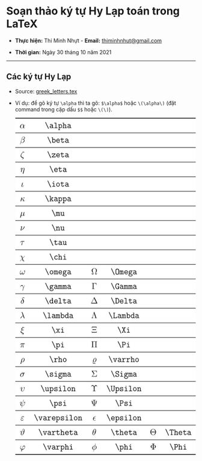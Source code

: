 # Soạn thảo ký tự Hy Lạp toán trong LaTeX

- **Thực hiện:** Thi Minh Nhựt - **Email:** thiminhnhut@gmail.com

- **Thời gian:** Ngày 30 tháng 10 năm 2021

---

## Các ký tự Hy Lạp

- Source: [greek_letters.tex](https://github.com/thiminhnhut/latex/tree/master/tutorials/greek-letters/greek_letters.tex)

- Ví dụ: để gõ ký tự `\alpha` thì ta gõ: `$\alpha$` hoặc `\(\alpha\)` (đặt command trong cặp dấu `$$` hoặc `\(\)`).

  ![Greek letters](greek_letters.jpg)

